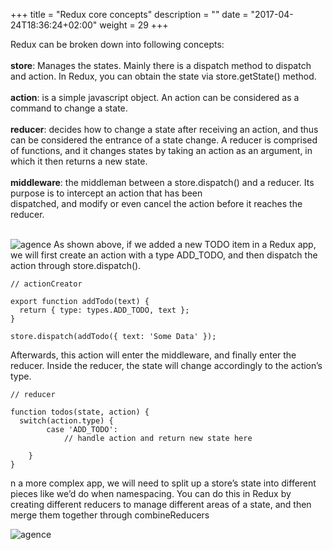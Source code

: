 
+++
title = "Redux core concepts"
description = ""
date = "2017-04-24T18:36:24+02:00"
weight = 29
+++


Redux can be broken down into following concepts:</br></br>
<b>store</b>: Manages the states. Mainly there is a dispatch method to dispatch and action. In Redux, you can obtain the state via store.getState() method.</br></br>
<b>action</b>:  is a simple javascript object. An action can be considered as a command to change a state.</br></br>
<b>reducer</b>: decides how to change a state after receiving an action, and thus can be considered the entrance of a state change. A reducer is comprised of functions, and it changes states by taking an action as an argument, in which it then returns a new state.</br></br>
<b>middleware</b>: the middleman between a store.dispatch() and a reducer. Its purpose is to intercept an action that has been</br> dispatched, and modify or even cancel the action before it reaches the reducer.</br></br>

![agence](http://localhost:1313/images/redux.jpg)
As shown above, if we added a new TODO item in a Redux app, we will first create an action with a type ADD_TODO, and then dispatch the action through store.dispatch().

```
// actionCreator

export function addTodo(text) {
  return { type: types.ADD_TODO, text };
}

store.dispatch(addTodo({ text: 'Some Data' });
```

Afterwards, this action will enter the middleware, and finally enter the reducer. Inside the reducer, the state will change accordingly to the action’s type.</br>

```
// reducer

function todos(state, action) {
  switch(action.type) {
    	case 'ADD_TODO':
        	// handle action and return new state here

    }
}

```

n a more complex app, we will need to split up a store’s state into different pieces like we’d do when namespacing. You can do this in Redux by creating different reducers to manage different areas of a state, and then merge them together through combineReducers</br>

![agence](http://localhost:1313/images/redux2.jpg)
